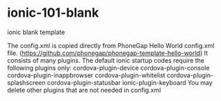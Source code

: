# ionic-101-blank
ionic blank template

The config.xml is copied directly from PhoneGap Hello World config.xml file.
(https://github.com/phonegap/phonegap-template-hello-world)
It consists of many plugins.
The default ionic startup codes require the following plugins only:
cordova-plugin-device
cordova-plugin-console
cordova-plugin-inappbrowser
cordova-plugin-whitelist
cordova-plugin-splashscreen
cordova-plugin-statusbar
ionic-plugin-keyboard
You may delete other plugins that are not needed in config.xml
